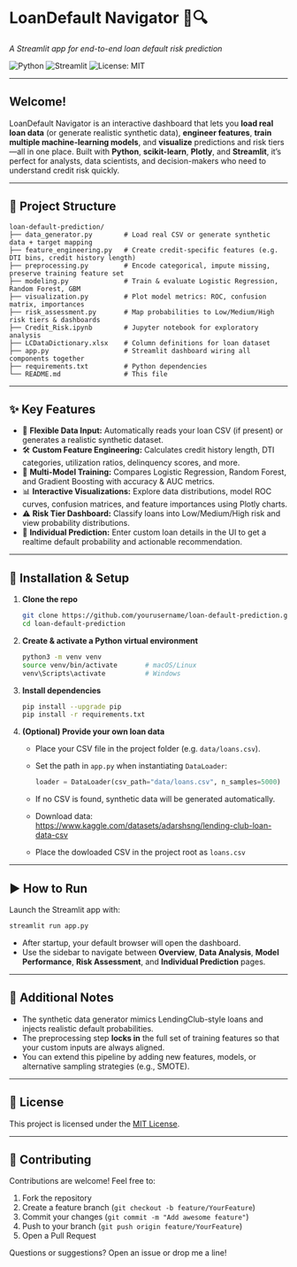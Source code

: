 # LoanDefault Navigator 🏦🔍  
_A Streamlit app for end-to-end loan default risk prediction_

![Python](https://img.shields.io/badge/python-3.8%2B-blue.svg) ![Streamlit](https://img.shields.io/badge/streamlit-1.0%2B-orange.svg) ![License: MIT](https://img.shields.io/badge/License-MIT-yellow.svg)

---

## Welcome!

LoanDefault Navigator is an interactive dashboard that lets you **load real loan data** (or generate realistic synthetic data), **engineer features**, **train multiple machine-learning models**, and **visualize** predictions and risk tiers—all in one place. Built with **Python**, **scikit-learn**, **Plotly**, and **Streamlit**, it’s perfect for analysts, data scientists, and decision-makers who need to understand credit risk quickly.

---

## 📁 Project Structure

```plaintext
loan-default-prediction/
├── data_generator.py        # Load real CSV or generate synthetic data + target mapping
├── feature_engineering.py   # Create credit-specific features (e.g. DTI bins, credit history length)
├── preprocessing.py         # Encode categorical, impute missing, preserve training feature set
├── modeling.py              # Train & evaluate Logistic Regression, Random Forest, GBM
├── visualization.py         # Plot model metrics: ROC, confusion matrix, importances
├── risk_assessment.py       # Map probabilities to Low/Medium/High risk tiers & dashboards
├── Credit_Risk.ipynb        # Jupyter notebook for exploratory analysis
├── LCDataDictionary.xlsx    # Column definitions for loan dataset
├── app.py                   # Streamlit dashboard wiring all components together
├── requirements.txt         # Python dependencies
└── README.md                # This file
````

---

## ✨ Key Features

* 🔄 **Flexible Data Input:** Automatically reads your loan CSV (if present) or generates a realistic synthetic dataset.
* 🛠️ **Custom Feature Engineering:** Calculates credit history length, DTI categories, utilization ratios, delinquency scores, and more.
* 🤖 **Multi-Model Training:** Compares Logistic Regression, Random Forest, and Gradient Boosting with accuracy & AUC metrics.
* 📊 **Interactive Visualizations:** Explore data distributions, model ROC curves, confusion matrices, and feature importances using Plotly charts.
* ⚠️ **Risk Tier Dashboard:** Classify loans into Low/Medium/High risk and view probability distributions.
* 🎯 **Individual Prediction:** Enter custom loan details in the UI to get a realtime default probability and actionable recommendation.

---

## 🚀 Installation & Setup

1. **Clone the repo**

   ```bash
   git clone https://github.com/yourusername/loan-default-prediction.git
   cd loan-default-prediction
   ```

2. **Create & activate a Python virtual environment**

   ```bash
   python3 -m venv venv
   source venv/bin/activate       # macOS/Linux
   venv\Scripts\activate          # Windows
   ```

3. **Install dependencies**

   ```bash
   pip install --upgrade pip
   pip install -r requirements.txt
   ```

4. **(Optional) Provide your own loan data**

   * Place your CSV file in the project folder (e.g. `data/loans.csv`).
   * Set the path in `app.py` when instantiating `DataLoader`:

     ```python
     loader = DataLoader(csv_path="data/loans.csv", n_samples=5000)
     ```
   * If no CSV is found, synthetic data will be generated automatically.
   * Download data: https://www.kaggle.com/datasets/adarshsng/lending-club-loan-data-csv
   * Place the dowloaded CSV in the project root as `loans.csv`

---

## ▶️ How to Run

Launch the Streamlit app with:

```bash
streamlit run app.py
```

* After startup, your default browser will open the dashboard.
* Use the sidebar to navigate between **Overview**, **Data Analysis**, **Model Performance**, **Risk Assessment**, and **Individual Prediction** pages.

---

## 📝 Additional Notes

* The synthetic data generator mimics LendingClub-style loans and injects realistic default probabilities.
* The preprocessing step **locks in** the full set of training features so that your custom inputs are always aligned.
* You can extend this pipeline by adding new features, models, or alternative sampling strategies (e.g., SMOTE).

---

## 📄 License

This project is licensed under the [MIT License](LICENSE).

---

## 🤝 Contributing

Contributions are welcome! Feel free to:

1. Fork the repository
2. Create a feature branch (`git checkout -b feature/YourFeature`)
3. Commit your changes (`git commit -m "Add awesome feature"`)
4. Push to your branch (`git push origin feature/YourFeature`)
5. Open a Pull Request

Questions or suggestions? Open an issue or drop me a line!

```